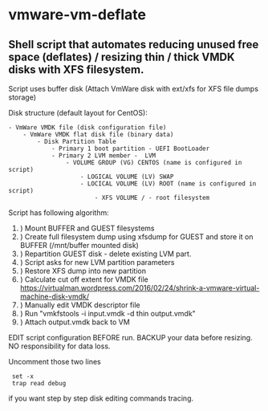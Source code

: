 # vmware-vm-deflate

## Shell script that automates reducing unused free space (deflates) / resizing thin / thick VMDK disks with XFS filesystem.

Script uses buffer disk (Attach VmWare disk with ext/xfs for XFS file dumps storage)

Disk structure (default layout for CentOS):

	- VmWare VMDK file (disk configuration file)
		- VmWare VMDK flat disk file (binary data)
			- Disk Partition Table
				- Primary 1 boot partition - UEFI BootLoader 
				- Primary 2 LVM member -  LVM
					- VOLUME GROUP (VG) CENTOS (name is configured in script)
						- LOGICAL VOLUME (LV) SWAP
						- LOCICAL VOLUME (LV) ROOT (name is configured in script)
							- XFS VOLUME / - root filesystem
              

Script has following algorithm:

 1.  ) Mount BUFFER and GUEST filesystems
 1.  ) Create full filesystem dump using xfsdump for GUEST and store it on BUFFER (/mnt/buffer mounted disk)
 1.  ) Repartition GUEST disk - delete existing LVM part.
 1.  ) Script asks for new LVM partition parameters
 1.  ) Restore XFS dump into new partition
 1.  ) Calculate cut off extent for VMDK file https://virtualman.wordpress.com/2016/02/24/shrink-a-vmware-virtual-machine-disk-vmdk/
 1.  ) Manually edit VMDK descriptor file
 1.  ) Run "vmkfstools -i input.vmdk -d thin output.vmdk"
 1.  ) Attach output.vmdk back to VM


EDIT script configuration BEFORE run.
BACKUP your data before resizing.
NO responsibility for data loss.

Uncomment those two lines

     set -x
     trap read debug

if you want step by step disk editing commands tracing.
